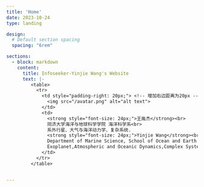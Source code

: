 ```yaml
---
title: 'Home'
date: 2023-10-24
type: landing

design:
  # Default section spacing
  spacing: "6rem"

sections:
  - block: markdown
    content:
      title: Infoseeker-Yinjie Wang's Website
      text: |-
         <table>
           <tr>
             <td style="padding-right: 20px;"> <!-- 增加右边距离为20px -->
               <img src="/avatar.png" alt="alt text">
             </td>
             <td>
               <strong style="font-size: 24px;">王胤杰</strong><br>
               同济大学海洋与地球科学学院 海洋科学系<br>
               系外行星、大气与海洋动力学、复杂系统.
               <strong style="font-size: 24px;">Yinjie Wang</strong><br>
               Department of Marine Science, School of Ocean and Earth Sciences, Tongji University<br>
               Exoplanet,Atmospheric and Oceanic Dynamics,Complex System.
             </td>
           </tr>
         </table>


---
```

